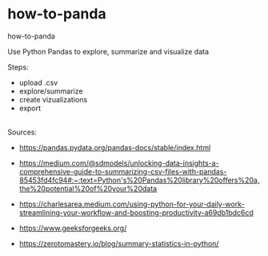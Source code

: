 # how-to-panda
how-to-panda

Use Python Pandas to explore, summarize and visualize data

Steps:
- upload .csv
- explore/summarize
- create vizualizations
- export

<br>
Sources:

- https://pandas.pydata.org/pandas-docs/stable/index.html

- https://medium.com/@sdmodels/unlocking-data-insights-a-comprehensive-guide-to-summarizing-csv-files-with-pandas-85453fd4fc94#:~:text=Python's%20Pandas%20library%20offers%20a,the%20potential%20of%20your%20data

- https://charlesarea.medium.com/using-python-for-your-daily-work-streamlining-your-workflow-and-boosting-productivity-a69db1bdc6cd

- https://www.geeksforgeeks.org/

- https://zerotomastery.io/blog/summary-statistics-in-python/
